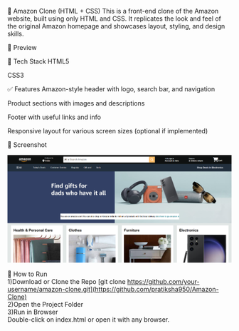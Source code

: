 🛒 Amazon Clone (HTML + CSS)
This is a front-end clone of the Amazon website, built using only HTML and CSS. It replicates the look and feel of the original Amazon homepage and showcases layout, styling, and design skills.

📸 Preview

🔧 Tech Stack
HTML5

CSS3

✅ Features
Amazon-style header with logo, search bar, and navigation

Product sections with images and descriptions

Footer with useful links and info

Responsive layout for various screen sizes (optional if implemented)

📸 Screenshot

![Amazon Clone Screenshot](./images/Home-Page.png)

🚀 How to Run<br>
1)Download or Clone the Repo
[git clone https://github.com/your-username/amazon-clone.git](https://github.com/pratiksha950/Amazon-Clone)<br>
2)Open the Project Folder<br>
3)Run in Browser<br>
Double-click on index.html or open it with any browser.
